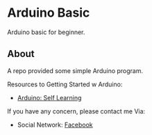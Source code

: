 # Arduino Basic

Arduino basic for beginner.

## About

A repo provided some simple Arduino program.

Resources to Getting Started w Arduino:

- [Arduino: Self Learning](http://arduino.vn/reference/howto)

If you have any concern, please contact me Via:

- Social Network: [Facebook](www.facebook.com/pororo1001)
